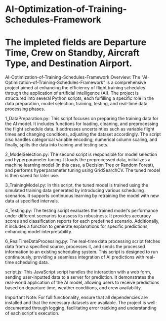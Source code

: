# AI-Optimization-of-Training-Schedules-Framework

# The impleted fields are Departure Time, Crew on Standby, Aircraft Type, and Destination Airport.


AI-Optimization-of-Training-Schedules-Framework
Overview:
The "AI-Optimization-of-Training-Schedules-Framework" is a comprehensive project aimed at enhancing the efficiency of flight training schedules through the application of artificial intelligence (AI). The project is structured into several Python scripts, each fulfilling a specific role in the data preparation, model selection, training, testing, and real-time data processing phases.

1_DataPreparation.py:
This script focuses on preparing the training data for the AI model. It includes functions for loading, cleaning, and preprocessing the flight schedule data. It addresses uncertainties such as variable flight times and changing conditions, adjusting the dataset accordingly. The script also handles categorical variable encoding, numerical column scaling, and finally, splits the data into training and testing sets.

2_ModelSelection.py:
The second script is responsible for model selection and hyperparameter tuning. It loads the preprocessed data, initializes a machine learning model (in this case, a Decision Tree or Random Forest), and performs hyperparameter tuning using GridSearchCV. The tuned model is then saved for later use.

3_TrainingModel.py:
In this script, the tuned model is trained using the simulated training data generated by introducing various scheduling scenarios. It supports continuous learning by retraining the model with new data at specified intervals.

4_Testing.py:
The testing script evaluates the trained model's performance under different scenarios to assess its robustness. It provides accuracy scores and classification reports for each predefined scenario. Additionally, it includes a function to generate explanations for specific predictions, enhancing model interpretability.

6_RealTimeDataProcessing.py:
The real-time data processing script fetches data from a specified source, processes it, and sends the processed information to an existing scheduling system. This script is designed to run continuously, providing a seamless integration of AI predictions with real-time scheduling data.

script.js:
This JavaScript script handles the interaction with a web form, sending user-inputted data to a server for prediction. It demonstrates the real-world application of the AI model, allowing users to receive predictions based on departure time, weather conditions, and crew availability.

Important Note:
For full functionality, ensure that all dependencies are installed and that the necessary datasets are available. The project is well-documented through logging, facilitating error tracking and understanding of each script's execution.
